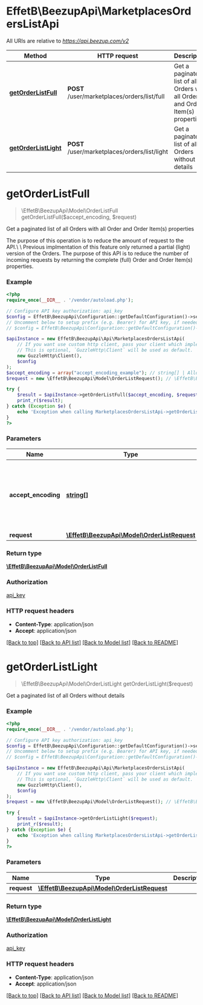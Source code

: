 # EffetB\BeezupApi\MarketplacesOrdersListApi

All URIs are relative to *https://api.beezup.com/v2*

Method | HTTP request | Description
------------- | ------------- | -------------
[**getOrderListFull**](MarketplacesOrdersListApi.md#getOrderListFull) | **POST** /user/marketplaces/orders/list/full | Get a paginated list of all Orders with all Order and Order Item(s) properties
[**getOrderListLight**](MarketplacesOrdersListApi.md#getOrderListLight) | **POST** /user/marketplaces/orders/list/light | Get a paginated list of all Orders without details


# **getOrderListFull**
> \EffetB\BeezupApi\Model\OrderListFull getOrderListFull($accept_encoding, $request)

Get a paginated list of all Orders with all Order and Order Item(s) properties

The purpose of this operation is to reduce the amount of request to the API.\\ \\ Previous implmentation of this feature only returned a partial (light) version of the Orders. The purpose of this API is to reduce the number of incoming requests by returning the complete (full) Order and Order Item(s) properties.

### Example
```php
<?php
require_once(__DIR__ . '/vendor/autoload.php');

// Configure API key authorization: api_key
$config = EffetB\BeezupApi\Configuration::getDefaultConfiguration()->setApiKey('Ocp-Apim-Subscription-Key', 'YOUR_API_KEY');
// Uncomment below to setup prefix (e.g. Bearer) for API key, if needed
// $config = EffetB\BeezupApi\Configuration::getDefaultConfiguration()->setApiKeyPrefix('Ocp-Apim-Subscription-Key', 'Bearer');

$apiInstance = new EffetB\BeezupApi\Api\MarketplacesOrdersListApi(
    // If you want use custom http client, pass your client which implements `GuzzleHttp\ClientInterface`.
    // This is optional, `GuzzleHttp\Client` will be used as default.
    new GuzzleHttp\Client(),
    $config
);
$accept_encoding = array("accept_encoding_example"); // string[] | Allows the client to indicate wether it accepts a compressed encoding to reduce traffic size
$request = new \EffetB\BeezupApi\Model\OrderListRequest(); // \EffetB\BeezupApi\Model\OrderListRequest | 

try {
    $result = $apiInstance->getOrderListFull($accept_encoding, $request);
    print_r($result);
} catch (Exception $e) {
    echo 'Exception when calling MarketplacesOrdersListApi->getOrderListFull: ', $e->getMessage(), PHP_EOL;
}
?>
```

### Parameters

Name | Type | Description  | Notes
------------- | ------------- | ------------- | -------------
 **accept_encoding** | [**string[]**](../Model/string.md)| Allows the client to indicate wether it accepts a compressed encoding to reduce traffic size |
 **request** | [**\EffetB\BeezupApi\Model\OrderListRequest**](../Model/OrderListRequest.md)|  |

### Return type

[**\EffetB\BeezupApi\Model\OrderListFull**](../Model/OrderListFull.md)

### Authorization

[api_key](../../README.md#api_key)

### HTTP request headers

 - **Content-Type**: application/json
 - **Accept**: application/json

[[Back to top]](#) [[Back to API list]](../../README.md#documentation-for-api-endpoints) [[Back to Model list]](../../README.md#documentation-for-models) [[Back to README]](../../README.md)

# **getOrderListLight**
> \EffetB\BeezupApi\Model\OrderListLight getOrderListLight($request)

Get a paginated list of all Orders without details

### Example
```php
<?php
require_once(__DIR__ . '/vendor/autoload.php');

// Configure API key authorization: api_key
$config = EffetB\BeezupApi\Configuration::getDefaultConfiguration()->setApiKey('Ocp-Apim-Subscription-Key', 'YOUR_API_KEY');
// Uncomment below to setup prefix (e.g. Bearer) for API key, if needed
// $config = EffetB\BeezupApi\Configuration::getDefaultConfiguration()->setApiKeyPrefix('Ocp-Apim-Subscription-Key', 'Bearer');

$apiInstance = new EffetB\BeezupApi\Api\MarketplacesOrdersListApi(
    // If you want use custom http client, pass your client which implements `GuzzleHttp\ClientInterface`.
    // This is optional, `GuzzleHttp\Client` will be used as default.
    new GuzzleHttp\Client(),
    $config
);
$request = new \EffetB\BeezupApi\Model\OrderListRequest(); // \EffetB\BeezupApi\Model\OrderListRequest | 

try {
    $result = $apiInstance->getOrderListLight($request);
    print_r($result);
} catch (Exception $e) {
    echo 'Exception when calling MarketplacesOrdersListApi->getOrderListLight: ', $e->getMessage(), PHP_EOL;
}
?>
```

### Parameters

Name | Type | Description  | Notes
------------- | ------------- | ------------- | -------------
 **request** | [**\EffetB\BeezupApi\Model\OrderListRequest**](../Model/OrderListRequest.md)|  |

### Return type

[**\EffetB\BeezupApi\Model\OrderListLight**](../Model/OrderListLight.md)

### Authorization

[api_key](../../README.md#api_key)

### HTTP request headers

 - **Content-Type**: application/json
 - **Accept**: application/json

[[Back to top]](#) [[Back to API list]](../../README.md#documentation-for-api-endpoints) [[Back to Model list]](../../README.md#documentation-for-models) [[Back to README]](../../README.md)

